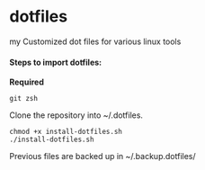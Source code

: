 dotfiles
========

my Customized dot files for various linux tools

#### Steps to import dotfiles:

**Required**

	git zsh

Clone the repository into ~/.dotfiles. 

```
chmod +x install-dotfiles.sh
./install-dotfiles.sh
```

Previous files are backed up in ~/.backup.dotfiles/
